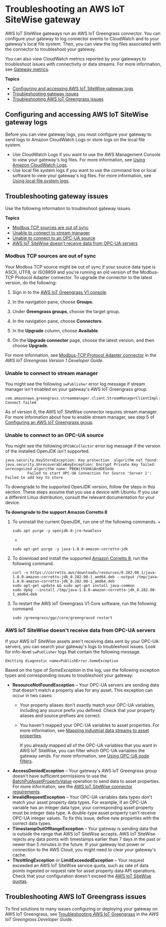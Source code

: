 # Troubleshooting an AWS IoT SiteWise gateway<a name="troubleshooting-gateway"></a>

AWS IoT SiteWise gateways run an AWS IoT Greengrass connector\. You can configure your gateway to log connector events to CloudWatch and to your gateway's local file system\. Then, you can view the log files associated with the connector to troubleshoot your gateway\.

You can also view CloudWatch metrics reported by your gateways to troubleshoot issues with connectivity or data streams\. For more information, see [Gateway metrics](monitor-cloudwatch-metrics.md#gateway-metrics)\.

**Topics**
+ [Configuring and accessing AWS IoT SiteWise gateway logs](#configure-gateway-logs)
+ [Troubleshooting gateway issues](#troubleshoot-gateway-issues)
+ [Troubleshooting AWS IoT Greengrass issues](#troubleshoot-greengrass-issues)

## Configuring and accessing AWS IoT SiteWise gateway logs<a name="configure-gateway-logs"></a>

Before you can view gateway logs, you must configure your gateway to send logs to Amazon CloudWatch Logs or store logs on the local file system\.
+ Use CloudWatch Logs if you want to use the AWS Management Console to view your gateway's log files\. For more information, see [Using Amazon CloudWatch Logs](monitor-gateway-logs.md#gateway-cloudwatch-logs)\.
+ Use local file system logs if you want to use the command line or local software to view your gateway's log files\. For more information, see [Using local file system logs](monitor-gateway-logs.md#gateway-local-logs)\.

## Troubleshooting gateway issues<a name="troubleshoot-gateway-issues"></a>

Use the following information to troubleshoot gateway issues\.

**Topics**
+ [Modbus TCP sources are out of sync](#gateway-issue-source)
+ [Unable to connect to stream manager](#gateway-issue-stream-manager)
+ [Unable to connect to an OPC\-UA source](#gateway-issue-opc-ua-connection)
+ [AWS IoT SiteWise doesn't receive data from OPC\-UA servers](#gateway-issue-data-streams)

### Modbus TCP sources are out of sync<a name="gateway-issue-source"></a>

Your Modbus TCP source might be out of sync if your source data type is ASCII, UTF8, or ISO8859 and you're running an old version of the Modbus\-TCP Protocol Adapter connector\. To upgrade the connector to the latest version, do the following:

1. Sign in to the [AWS IoT Greengrass V1 console](https://console.aws.amazon.com/greengrass/)\.

1. In the navigation pane, choose **Groups**\.

1. Under **Greengrass groups**, choose the target group\.

1. In the navigation pane, choose **Connectors**\.

1. In the **Upgrade** column, choose **Available**\.

1. On the **Upgrade connector** page, choose the latest version, and then choose **Upgrade**\.

For more information, see [Modbus\-TCP Protocol Adapter connector](https://docs.aws.amazon.com/greengrass/latest/developerguide/modbus-tcp-connector.html) in the *AWS IoT Greengrass Version 1 Developer Guide*\.

### Unable to connect to stream manager<a name="gateway-issue-stream-manager"></a>

You might see the following `swPublisher` error log message if stream manager isn't enabled on your gateway's AWS IoT Greengrass group\.

```
com.amazonaws.greengrass.streammanager.client.StreamManagerClientImpl: Connect failed
```

As of version 6, the AWS IoT SiteWise connector requires stream manager\. For more information about how to enable stream manager, see step 5 of [Configuring an AWS IoT Greengrass group](configure-gateway.md#attach-iam-role)\.

### Unable to connect to an OPC\-UA source<a name="gateway-issue-opc-ua-connection"></a>

You might see the following `OPCUACollector` error log message if the version of the installed OpenJDK isn't supported\.

```
java.security.KeyStoreException: Key protection  algorithm not found: java.security.UnrecoverableKeyException: Encrypt Private Key failed: unrecognized algorithm name: PBEWithSHA1AndDESede
          Failed to start OPC-UA Connection for Source 'Server 1': Failed to add key to store
```

To downgrade to the supported OpenJDK version, follow the steps in this section\. These steps assume that you use a device with Ubuntu\. If you use a different Linux distribution, consult the relevant documentation for your device\.

**To downgrade to the support Amazon Corretto 8**

1. To uninstall the current OpenJDK, run one of the following commands\.
   + 

     ```
     sudo apt purge -y openjdk-8-jre-headless
     ```
   + 

     ```
     sudo apt-get purge -y java-1.8.0-amazon-corretto-jdk
     ```

1. To download and install the supported [Amazon Corretto 8](https://github.com/corretto/corretto-8/releases/tag/8.282.08.1), run the following command\.

   ```
   curl -s https://corretto.aws/downloads/resources/8.282.08.1/java-1.8.0-amazon-corretto-jdk_8.282.08-1_amd64.deb --output /tmp/java-1.8.0-amazon-corretto-jdk_8.282.08-1_amd64.deb
   sudo apt-get update && sudo apt-get install java-common
   sudo dpkg --install /tmp/java-1.8.0-amazon-corretto-jdk_8.282.08-1_amd64.deb
   ```

1. To restart the AWS IoT Greengrass V1 Core software, run the following command\.

   ```
   sudo /greengrass/ggc/core/greengrassd restart
   ```

### AWS IoT SiteWise doesn't receive data from OPC\-UA servers<a name="gateway-issue-data-streams"></a>

If your AWS IoT SiteWise assets aren't receiving data sent by your OPC\-UA servers, you can search your gateway's logs to troubleshoot issues\. Look for info\-level `swPublisher` logs that contain the following message\.

```
Emitting diagnostic name=PublishError.SomeException
```

Based on the type of *SomeException* in the log, use the following exception types and corresponding issues to troubleshoot your gateway:
+ **ResourceNotFoundException** – Your OPC\-UA servers are sending data that doesn't match a property alias for any asset\. This exception can occur in two cases:
  + Your property aliases don't exactly match your OPC\-UA variables, including any source prefix you defined\. Check that your property aliases and source prefixes are correct\.
  + You haven't mapped your OPC\-UA variables to asset properties\. For more information, see [Mapping industrial data streams to asset properties](connect-data-streams.md)\.

    If you already mapped all of the OPC\-UA variables that you want in AWS IoT SiteWise, you can filter which OPC\-UA variables the gateway sends\. For more information, see [Using OPC\-UA node filters](opc-ua-node-filters.md)\.
+ **AccessDeniedException** – Your gateway's AWS IoT Greengrass group doesn't have sufficient permissions to use the [BatchPutAssetPropertyValue](https://docs.aws.amazon.com/iot-sitewise/latest/APIReference/API_BatchPutAssetPropertyValue.html) operation to send data to asset properties\. For more information, see the [AWS IoT SiteWise connector requirements](https://docs.aws.amazon.com/greengrass/latest/developerguide/iot-sitewise-connector.html#iot-sitewise-connector-req)\.
+ **InvalidRequestException** – Your OPC\-UA variables data types don't match your asset property data types\. For example, if an OPC\-UA variable has an integer data type, your corresponding asset property must be integer data type\. A double\-type asset property can't receive OPC\-UA integer values\. To fix this issue, define new properties with the correct data types\.
+ **TimestampOutOfRangeException** – Your gateway is sending data that is outside the range that AWS IoT SiteWise accepts\. AWS IoT SiteWise rejects any data points with timestamps earlier than 7 days in the past or newer than 5 minutes in the future\. If your gateway lost power or connection to the AWS Cloud, you might need to clear your gateway's cache\. 
+ **ThrottlingException** or **LimitExceededException** – Your request exceeded an AWS IoT SiteWise service quota, such as rate of data points ingested or request rate for asset property data API operations\. Check that your configuration doesn't exceed the [AWS IoT SiteWise quotas](quotas.md)\.

## Troubleshooting AWS IoT Greengrass issues<a name="troubleshoot-greengrass-issues"></a>

To find solutions to many issues configuring or deploying your gateway on AWS IoT Greengrass, see [Troubleshooting AWS IoT Greengrass](https://docs.aws.amazon.com/greengrass/latest/developerguide/gg-troubleshooting.html) in the *AWS IoT Greengrass Developer Guide*\.